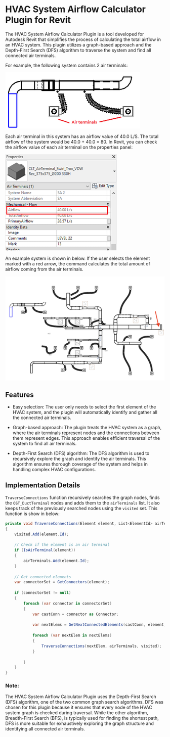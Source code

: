 # HVAC System Airflow Calculator Plugin for Revit

The HVAC System Airflow Calculator Plugin is a tool developed for Autodesk Revit that simplifies the process of calculating the total airflow in an HVAC system. This plugin utilizes a graph-based approach and the Depth-First Search (DFS) algorithm to traverse the system and find all connected air terminals.

For example, the following system contains 2 air terminals:

![system](images/system.png)

Each air terminal in this system has an airflow value of 40.0 L/S. The total airflow of the system would be 40.0 + 40.0 = 80. In Revit, you can check the airflow value of each air terminal on the properties panel:

![terminal airflow](images/terminal_airflow.png)

An example system is shown in below. If the user selects the element marked with a red arrow, the command calculates the total amount of airflow coming from the air terminals.

![sample file](images/sample_file_image.png)

## Features

- Easy selection: The user only needs to select the first element of the HVAC system, and the plugin will automatically identify and gather all the connected air terminals.

- Graph-based approach: The plugin treats the HVAC system as a graph, where the air terminals represent nodes and the connections between them represent edges. This approach enables efficient traversal of the system to find all air terminals.

- Depth-First Search (DFS) algorithm: The DFS algorithm is used to recursively explore the graph and identify the air terminals. This algorithm ensures thorough coverage of the system and helps in handling complex HVAC configurations.

## Implementation Details

`TraverseConnections` function recursively searches the graph nodes, finds the `OST_DuctTerminal` nodes and adds them to the `airTerminals` list. It also keeps track of the previously searched nodes using the `visited` set. This function is show in below:

```csharp
private void TraverseConnections(Element element, List<ElementId> airTerminals, HashSet<ElementId> visited)
{
    visited.Add(element.Id);

    // Check if the element is an air terminal
    if (IsAirTerminal(element))
    {
        airTerminals.Add(element.Id);
    }

    // Get connected elements
    var connectorSet = GetConnectors(element);

    if (connectorSet != null)
    {
        foreach (var connector in connectorSet)
        {
            var castConn = connector as Connector;

            var nextElems = GetNextConnectedElements(castConn, element, visited);

            foreach (var nextElem in nextElems)
            {
                TraverseConnections(nextElem, airTerminals, visited);
            }

        }
    }
}
```

### Note:

The HVAC System Airflow Calculator Plugin uses the Depth-First Search (DFS) algorithm, one of the two common graph search algorithms. DFS was chosen for this plugin because it ensures that every node of the HVAC system graph is checked during traversal. While the other algorithm, Breadth-First Search (BFS), is typically used for finding the shortest path, DFS is more suitable for exhaustively exploring the graph structure and identifying all connected air terminals.